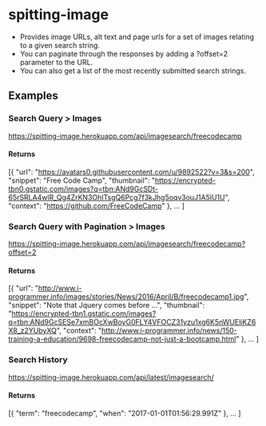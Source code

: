 # spitting-image

* Provides image URLs, alt text and page urls for a set of images relating to a given search string.
* You can paginate through the responses by adding a ?offset=2 parameter to the URL.
* You can also get a list of the most recently submitted search strings.

## Examples
### Search Query > Images

https://spitting-image.herokuapp.com/api/imagesearch/freecodecamp
#### Returns
[{ 
"url": "https://avatars0.githubusercontent.com/u/9892522?v=3&s=200",
"snippet": "Free Code Camp",
"thumbnail": "https://encrypted-tbn0.gstatic.com/images?q=tbn:ANd9GcSDt-65rSRLA4wlR_Qg4ZrKN3OhITsgQ6Pcg7f3kJhg5oqv3ouJ1A5lU1U",
"context": "https://github.com/FreeCodeCamp"
},
...
]

### Search Query with Pagination > Images

https://spitting-image.herokuapp.com/api/imagesearch/freecodecamp?offset=2
#### Returns

[{ 
"url": "http://www.i-programmer.info/images/stories/News/2016/April/B/freecodecamp1.jpg",
"snippet": "Note that Jquery comes before ...",
"thumbnail": "https://encrypted-tbn1.gstatic.com/images?q=tbn:ANd9GcSESe7xmBOcXwBoyG0FLY4VFOCZ31yzu1xg6K5nWUEliKZ6X8_z2YUbyXQ",
"context": "http://www.i-programmer.info/news/150-training-a-education/9698-freecodecamp-not-just-a-bootcamp.html"
},
...
]

### Search History

https://spitting-image.herokuapp.com/api/latest/imagesearch/
#### Returns
[{ 
"term": "freecodecamp",
"when": "2017-01-01T01:56:29.991Z"
},
...
]
